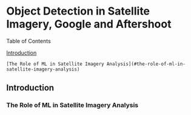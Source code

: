 # Object Detection in Satellite Imagery, Google and Aftershoot

Table of Contents

  [Introduction](#introduction)
  
    [The Role of ML in Satellite Imagery Analysis](#the-role-of-ml-in-satellite-imagery-analysis)

## Introduction
### The Role of ML in Satellite Imagery Analysis
